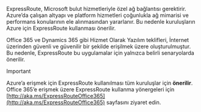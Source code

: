 ExpressRoute, Microsoft bulut hizmetleriyle özel ağ bağlantısı gerektirir. Azure’da çalışan altyapı ve platform hizmetleri çoğunlukla ağ mimarisi ve performans konularının ele alınmasından yararlanır. Bu nedenle kuruluşların Azure için ExpressRoute kullanması önerilir.

Office 365 ve Dynamics 365 gibi Hizmet Olarak Yazılım teklifleri, İnternet üzerinden güvenli ve güvenilir bir şekilde erişilmek üzere oluşturulmuştur.  Bu nedenle, ExpressRoute bu uygulamalar için yalnızca belirli senaryolarda önerilir.

> [!IMPORTANT]
> Azure’a erişmek için ExpressRoute kullanılması tüm kuruluşlar için **önerilir**. Office 365’e erişmek üzere ExpressRoute kullanma yönergeleri için [http://aka.ms/ExpressRouteOffice365](http://aka.ms/ExpressRouteOffice365) sayfasını ziyaret edin.
> 
> 



<!--HONumber=Nov16_HO2-->


